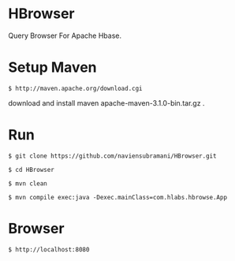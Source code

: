 HBrowser
============

Query Browser For Apache Hbase.

Setup Maven 
============
```$ http://maven.apache.org/download.cgi```

download  and install maven apache-maven-3.1.0-bin.tar.gz .


Run 
============
```$ git clone https://github.com/naviensubramani/HBrowser.git```

```$ cd HBrowser```

```$ mvn clean```

```$ mvn compile exec:java -Dexec.mainClass=com.hlabs.hbrowse.App```

Browser
============
```$ http://localhost:8080```
